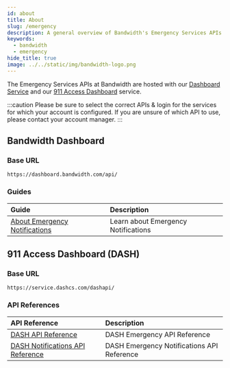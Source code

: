```yaml
---
id: about
title: About
slug: /emergency   
description: A general overview of Bandwidth's Emergency Services APIs
keywords:
  - bandwidth
  - emergency
hide_title: true
image: ../../static/img/bandwidth-logo.png
---
```


The Emergency Services APIs at Bandwidth are hosted with our [Dashboard Service](https://dashboard.bandwidth.com/) and our [911 Access Dashboard](https://dashboard.dashcs.com/dash-board/login.jsp) service.

:::caution
Please be sure to select the correct APIs & login for the services for which your account is configured. If you are unsure of which API to use, please contact your account manager.
:::

## Bandwidth Dashboard

### Base URL

`https://dashboard.bandwidth.com/api/`

### Guides

| Guide | Description |
|:------|:------------|
| [About Emergency Notifications](/docs/emergency/dashboard/notifications) | Learn about Emergency Notifications |

## 911 Access Dashboard (DASH)

### Base URL

`https://service.dashcs.com/dashapi/`

### API References

| API Reference | Description |
|:------|:------------|
| [DASH API Reference](/apis/dash) | DASH Emergency API Reference |
| [DASH Notifications API Reference](/apis/dash-notifications) | DASH Emergency Notifications API Reference |
